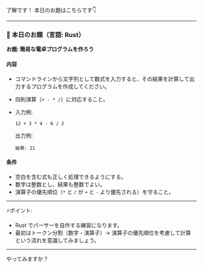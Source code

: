 了解です！
本日のお題はこちらです👇

---

### 📝 本日のお題（言語: **Rust**）

**お題: 簡易な電卓プログラムを作ろう**

#### 内容

* コマンドラインから文字列として数式を入力すると、その結果を計算して出力するプログラムを作成してください。
* 四則演算（`+ - * /`）に対応すること。
* 入力例:

  ```
  12 + 3 * 4 - 6 / 2
  ```

  出力例:

  ```
  結果: 21
  ```

#### 条件

* 空白を含む式も正しく処理できるようにする。
* 数字は整数とし、結果も整数でよい。
* 演算子の優先順位（`*` と `/` が `+` と `-` より優先される）を守ること。

---

⚡️ポイント:

* Rust でパーサーを自作する練習になります。
* 最初はトークン分割（数字・演算子）→ 演算子の優先順位を考慮して計算 という流れを意識してみましょう。

---

やってみますか？
